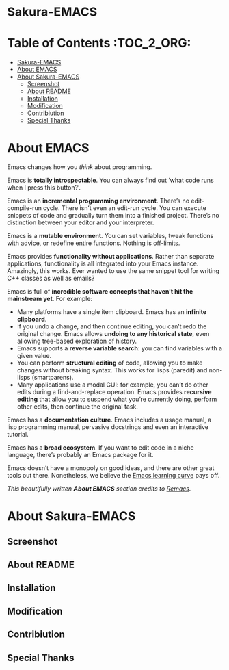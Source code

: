 <a id="org4f8366f"></a>

# Sakura-EMACS


# Table of Contents     :TOC_2_ORG:

-   [Sakura-EMACS](#org4f8366f)
-   [About EMACS](#orgdc88bda)
-   [About Sakura-EMACS](#org24bbd9a)
    -   [Screenshot](#org7680959)
    -   [About README](#orgfdd0179)
    -   [Installation](#org79a8c8f)
    -   [Modification](#org8f0cf1b)
    -   [Contribiution](#orga5c96b0)
    -   [Special Thanks](#orgcb41f92)


<a id="orgdc88bda"></a>

# About EMACS

Emacs changes how you *think* about programming.

Emacs is **totally introspectable**. You can always find out &rsquo;what code runs when I press this button?&rsquo;.

Emacs is an **incremental programming environment**. There&rsquo;s no edit-compile-run cycle. There isn&rsquo;t even an edit-run cycle. You can execute snippets of code and gradually turn them into a finished project. There&rsquo;s no distinction between your editor and your interpreter.

Emacs is a **mutable environment**. You can set variables, tweak functions with advice, or redefine entire functions. Nothing is off-limits.

Emacs provides **functionality without applications**. Rather than separate applications, functionality is all integrated into your Emacs instance. Amazingly, this works. Ever wanted to use the same snippet tool for writing C++ classes as well as emails?

Emacs is full of **incredible software concepts that haven&rsquo;t hit the mainstream yet**. For example:

-   Many platforms have a single item clipboard. Emacs has an **infinite clipboard**.
-   If you undo a change, and then continue editing, you can&rsquo;t redo the original change. Emacs allows **undoing to any historical state**, even allowing tree-based exploration of history.
-   Emacs supports a **reverse variable search**: you can find variables with a given value.
-   You can perform **structural editing** of code, allowing you to make changes without breaking syntax. This works for lisps (paredit) and non-lisps (smartparens).
-   Many applications use a modal GUI: for example, you can&rsquo;t do other edits during a find-and-replace operation. Emacs provides **recursive editing** that allow you to suspend what you&rsquo;re currently doing, perform other edits, then continue the original task.

Emacs has a **documentation culture**. Emacs includes a usage manual, a lisp programming manual, pervasive docstrings and even an interactive tutorial.

Emacs has a **broad ecosystem**. If you want to edit code in a niche language, there&rsquo;s probably an Emacs package for it.

Emacs doesn&rsquo;t have a monopoly on good ideas, and there are other great tools out there. Nonetheless, we believe the [Emacs learning curve](https://i.stack.imgur.com/7Cu9Z.jpg) pays off.

*This beautifully written **About EMACS** section credits to [Remacs](https://github.com/remacs/remacs).*


<a id="org24bbd9a"></a>

# About Sakura-EMACS


<a id="org7680959"></a>

## Screenshot


<a id="orgfdd0179"></a>

## About README


<a id="org79a8c8f"></a>

## Installation


<a id="org8f0cf1b"></a>

## Modification


<a id="orga5c96b0"></a>

## Contribiution


<a id="orgcb41f92"></a>

## Special Thanks
